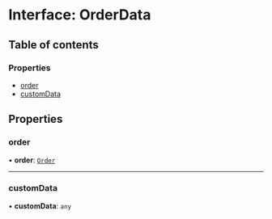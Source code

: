 # Interface: OrderData

## Table of contents

### Properties

- [order](OrderData.md#order)
- [customData](OrderData.md#customdata)

## Properties

### order

• **order**: [`Order`](Order.md)

___

### customData

• **customData**: `any`
